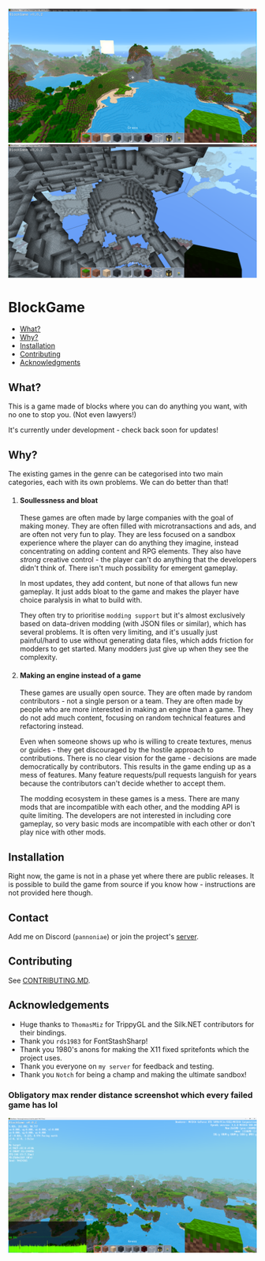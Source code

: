 ![BlockGame image (terrain)](cover1.png)
![BlockGame image (caves)](cover2.png)

# BlockGame

* [What?](#what)
* [Why?](#why)
* [Installation](#installation)
* [Contributing](#contributing)
* [Acknowledgments](#acknowledgments)

## What?

This is a game made of blocks where you can do anything you want, with no one to stop you. (Not even lawyers!)

It's currently under development - check back soon for updates!

## Why?
The existing games in the genre can be categorised into two main categories, each with its own problems. We can do better than that!

1. #### Soullessness and bloat
    These games are often made by large companies with the goal of making money. They are often filled with microtransactions and ads, and are often not very fun to play.
    They are less focused on a sandbox experience where the player can do anything they imagine,
    instead concentrating on adding content and RPG elements. They also have *strong* creative control - the player can't do anything that the developers didn't think of. There isn't much possibility for emergent gameplay.
    
    In most updates, they add content, but none of that allows fun new gameplay. It just adds bloat to the game and makes the player have choice paralysis in what to build with.
    
    They often try to prioritise `modding support` but it's almost exclusively based on data-driven modding (with JSON files or similar), which has several problems.
    It is often very limiting, and it's usually just painful/hard to use without generating data files, which adds friction for modders to get started. Many modders just give up when they see the complexity.

2. #### Making an engine instead of a game
    These games are usually open source. They are often made by random contributors - not a single person or a team. They are often made by people who are more interested in making an engine than a game.
    They do not add much content, focusing on random technical features and refactoring instead.

    Even when someone shows up who is willing to create textures, menus or guides -
    they get discouraged by the hostile approach to contributions. There is no clear vision for the game - decisions are made democratically by contributors.
    This results in the game ending up as a mess of features. Many feature requests/pull requests languish for years because the contributors can't decide whether to accept them.

    The modding ecosystem in these games is a mess. There are many mods that are incompatible with each other, and the modding API is quite limiting. The developers are not interested in including core gameplay,
    so very basic mods are incompatible with each other or don't play nice with other mods.


## Installation

Right now, the game is not in a phase yet where there are public releases. It is possible to build the game from source if you know how - instructions are not provided here though.


## Contact

Add me on Discord (`pannoniae`) or join the project's [server](https://discord.gg/6mmuN6JBuT).

## Contributing

See [CONTRIBUTING.MD](./CONTRIBUTING.md).

## Acknowledgements

- Huge thanks to `ThomasMiz` for TrippyGL and the Silk.NET contributors for their bindings.
- Thank you `rds1983` for FontStashSharp!
- Thank you 1980's anons for making the X11 fixed spritefonts which the project uses. 
- Thank you everyone on `my server` for feedback and testing.
- Thank you `Notch` for being a champ and making the ultimate sandbox!


### Obligatory max render distance screenshot which every failed game has lol
![Obligatory max render distance](flex.png)
